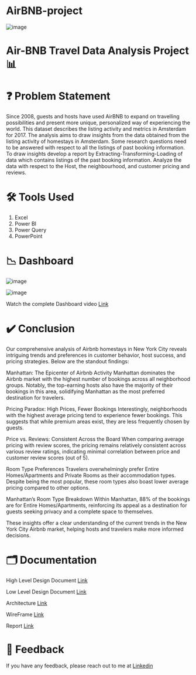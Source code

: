 # AirBNB-project
![image](https://github.com/user-attachments/assets/930bb8fb-d772-4dca-86dc-7bb03c7b8eae)

# Air-BNB Travel Data Analysis Project 📊

# ❓ Problem Statement

Since 2008, guests and hosts have used AirBNB to expand on travelling possibilities and present more unique, personalized way of experiencing the world. This dataset describes the listing activity and metrics in Amsterdam for 2017. The analysis aims to draw insights from the data obtained from the listing activity of homestays in Amsterdam. Some research questions need to be answered with respect to all the listings of past booking information. To draw insights develop a report by Extracting-Transforming-Loading of data which contains listings of the past booking information. Analyze the data with respect to the Host, the neighbourhood, and customer pricing and reviews.

# 🛠 Tools Used

1. Excel
2. Power BI
3. Power Query
4. PowerPoint
   
# 📉 Dashboard

![image](https://github.com/user-attachments/assets/81876088-7d46-41be-b1e3-0876c641fe35)


![image](https://github.com/user-attachments/assets/25b1e305-2ec4-48d9-b697-edc6273e13e3)


Watch the complete Dashboard video [Link](https://youtu.be/pcIoGYGFVzU?si=1v-wSFodYY6Ny8L1)

# ✔️ Conclusion

Our comprehensive analysis of Airbnb homestays in New York City reveals intriguing trends and preferences in customer behavior, host success, and pricing strategies. Below are the standout findings:

Manhattan: The Epicenter of Airbnb Activity
Manhattan dominates the Airbnb market with the highest number of bookings across all neighborhood groups. Notably, the top-earning hosts also have the majority of their bookings in this area, solidifying Manhattan as the most preferred destination for travelers.

Pricing Paradox: High Prices, Fewer Bookings
Interestingly, neighborhoods with the highest average pricing tend to experience fewer bookings. This suggests that while premium areas exist, they are less frequently chosen by guests.

Price vs. Reviews: Consistent Across the Board
When comparing average pricing with review scores, the pricing remains relatively consistent across various review ratings, indicating minimal correlation between price and customer review scores (out of 5).

Room Type Preferences
Travelers overwhelmingly prefer Entire Homes/Apartments and Private Rooms as their accommodation types. Despite being the most popular, these room types also boast lower average pricing compared to other options.

Manhattan’s Room Type Breakdown
Within Manhattan, 88% of the bookings are for Entire Homes/Apartments, reinforcing its appeal as a destination for guests seeking privacy and a complete space to themselves.

These insights offer a clear understanding of the current trends in the New York City Airbnb market, helping hosts and travelers make more informed decisions.

# 🗂 Documentation

High Level Design Document [Link](https://github.com/user-attachments/files/17016002/HLD.BusinessAnalyst.iN.pdf)


Low Level Design Document [Link](https://github.com/user-attachments/files/17016022/LLD.BA.iN.pdf)



Architecture [Link](https://github.com/user-attachments/files/17016038/BA.Architecture.iN.pdf)


WireFrame  [Link](https://github.com/user-attachments/files/17016041/BA.Wireframe.iN.pdf)



Report [Link](https://github.com/user-attachments/files/17016051/Air-BNB.Data.Analysis.Report.pptx)



# 📩 Feedback

If you have any feedback, please reach out to me at [Linkedin](https://www.linkedin.com/in/nitish-kr-dash/)
